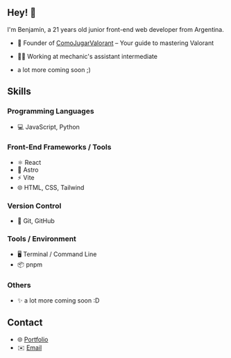 ## Hey! 👋
I'm Benjamín, a 21 years old junior front-end web developer from Argentina.

- 🎯 Founder of [ComoJugarValorant](https://comojugarvalorant.vercel.app) – Your guide to mastering Valorant

- 👨‍💻 Working at mechanic's assistant intermediate

+ a lot more coming soon ;)

## Skills

### Programming Languages
- 💻 JavaScript, Python

### Front-End Frameworks / Tools
- ⚛️ React
- 🌟 Astro
- ⚡ Vite
- 🌐 HTML, CSS, Tailwind

### Version Control
- 🐙 Git, GitHub

### Tools / Environment
- 🖥️ Terminal / Command Line
- 📦 pnpm

### Others
- ✨ a lot more coming soon :D


## Contact
- 🌐 [Portfolio](https://benjacdev.vercel.app)
- ✉️ [Email](mailto:benjacdev@gmail.com)
